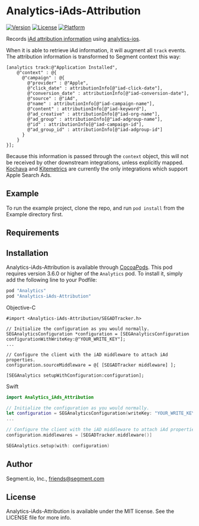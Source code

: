 # Analytics-iAds-Attribution

[![Version](https://img.shields.io/cocoapods/v/Analytics-iAds-Attribution.svg?style=flat)](http://cocoapods.org/pods/Analytics-iAds-Attribution)
[![License](https://img.shields.io/cocoapods/l/Analytics-iAds-Attribution.svg?style=flat)](http://cocoapods.org/pods/Analytics-iAds-Attribution)
[![Platform](https://img.shields.io/cocoapods/p/Analytics-iAds-Attribution.svg?style=flat)](http://cocoapods.org/pods/Analytics-iAds-Attribution)

Records [iAd attribution information](http://searchads.apple.com/help/measure-results/) using [analytics-ios](https://github.com/segmentio/analytics-ios).

When it is able to retrieve iAd information, it will augment all `track` events. The attribution information is transformed to Segment context this way:

```obj-c
[analytics track:@"Application Installed",
    @"context" : @{
      @"campaign" : @{
        @"provider" : @"Apple",
        @"click_date" : attributionInfo[@"iad-click-date"],
        @"conversion_date" : attributionInfo[@"iad-conversion-date"],
        @"source" : @"iAd",
        @"name" : attributionInfo[@"iad-campaign-name"],
        @"content" : attributionInfo[@"iad-keyword"],
        @"ad_creative" : attributionInfo[@"iad-org-name"],
        @"ad_group" : attributionInfo[@"iad-adgroup-name"],
        @"id" : attributionInfo[@"iad-campaign-id"],
        @"ad_group_id" : attributionInfo[@"iad-adgroup-id"]
      }    
    }
}];
```

Because this information is passed through the `context` object, this will not be received by other downstream integrations, unless explicitly mapped. [Kochava](https://segment.com/docs/integrations/kochava/) and [Kitemetrics](https://segment.com/integrations/kitemetrics/) are currently the only integrations which support Apple Search Ads.


## Example

To run the example project, clone the repo, and run `pod install` from the Example directory first.

## Requirements

## Installation

Analytics-iAds-Attribution is available through [CocoaPods](http://cocoapods.org). This pod requires version 3.6.0 or higher of the `Analytics` pod. To install it, simply add the following line to your Podfile:

```ruby
pod "Analytics"
pod "Analytics-iAds-Attribution"
```

Objective-C
```obj-c
#import <Analytics-iAds-Attribution/SEGADTracker.h>

// Initialize the configuration as you would normally.
SEGAnalyticsConfiguration *configuration = [SEGAnalyticsConfiguration configurationWithWriteKey:@"YOUR_WRITE_KEY"];
...

// Configure the client with the iAD middleware to attach iAd properties.
configuration.sourceMiddleware = @[ [SEGADTracker middleware] ];

[SEGAnalytics setupWithConfiguration:configuration];
```

Swift
```swift
import Analytics_iAds_Attribution

// Initialize the configuration as you would normally.
let configuration = SEGAnalyticsConfiguration(writeKey: "YOUR_WRITE_KEY")
...

// Configure the client with the iAD middleware to attach iAd properties.
configuration.middlewares = [SEGADTracker.middleware()]

SEGAnalytics.setup(with: configuration)
```

## Author

Segment.io, Inc., friends@segment.com

## License

Analytics-iAds-Attribution is available under the MIT license. See the LICENSE file for more info.

